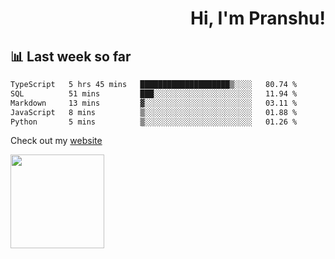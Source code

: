 <div align="right" >
   
   <H1>Hi, I'm Pranshu!</H1>

</div>

## 📊 Last week so far
<!--START_SECTION:waka-->

```txt
TypeScript   5 hrs 45 mins   ████████████████████▒░░░░   80.74 %
SQL          51 mins         ███░░░░░░░░░░░░░░░░░░░░░░   11.94 %
Markdown     13 mins         ▓░░░░░░░░░░░░░░░░░░░░░░░░   03.11 %
JavaScript   8 mins          ▒░░░░░░░░░░░░░░░░░░░░░░░░   01.88 %
Python       5 mins          ▒░░░░░░░░░░░░░░░░░░░░░░░░   01.26 %
```

<!--END_SECTION:waka-->

Check out my [website](https://pranshu05.vercel.app)

<img align="left" width="150" src="https://user-images.githubusercontent.com/70943732/209951571-93b7afe5-f523-4683-b725-5d94b287e94e.png">

